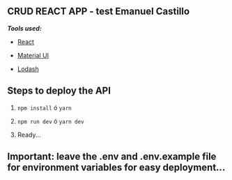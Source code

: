 
## CRUD REACT APP - test Emanuel Castillo



***Tools used:***

- [React](https://es.reactjs.org/)

- [Material UI](https://material-ui.com/es/)

- [Lodash](https://lodash.com/)



## Steps to deploy the API




1.  `npm install` ó `yarn`

2.  `npm run dev` ó `yarn dev`
3.  Ready...

## Important: leave the .env and .env.example file for environment variables for easy deployment...